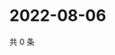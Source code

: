 # 2022-08-06

共 0 条

<!-- BEGIN WEIBO -->
<!-- 最后更新时间 Sat Aug 06 2022 20:27:28 GMT+0800 (China Standard Time) -->

<!-- END WEIBO -->
